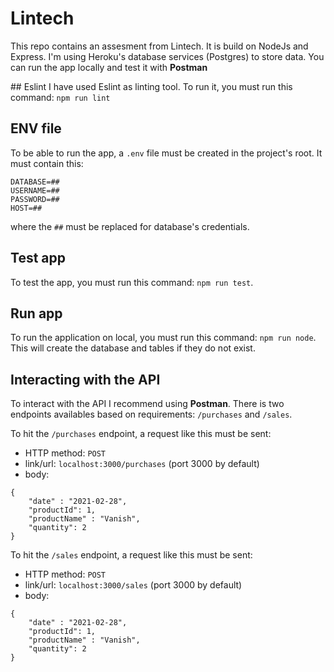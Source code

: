 # Lintech

This repo contains an assesment from Lintech. It is build on NodeJs and Express. I'm using Heroku's database services (Postgres) to store data.
You can run the app locally and test it with **Postman**

## Eslint
I have used Eslint as linting tool. To run it, you must run this command: `npm run lint`

## ENV file

To be able to run the app, a `.env` file must be created in the project's root. It must contain this:

```
DATABASE=##
USERNAME=##
PASSWORD=##
HOST=##
```

where the `##` must be replaced for database's credentials.

## Test app

To test the app, you must run this command: `npm run test`.

## Run app

To run the application on local, you must run this command: `npm run node`. This will create the database and tables if they do not exist.

## Interacting with the API

To interact with the API I recommend using **Postman**.
There is two endpoints availables based on requirements: `/purchases` and `/sales`.

To hit the `/purchases` endpoint, a request like this must be sent:

- HTTP method: `POST`
- link/url: `localhost:3000/purchases` (port 3000 by default)
- body:

```
{
    "date" : "2021-02-28",
    "productId": 1,
    "productName" : "Vanish",
    "quantity": 2
}
```

To hit the `/sales` endpoint, a request like this must be sent:

- HTTP method: `POST`
- link/url: `localhost:3000/sales` (port 3000 by default)
- body:

```
{
    "date" : "2021-02-28",
    "productId": 1,
    "productName" : "Vanish",
    "quantity": 2
}
```
